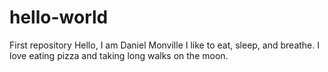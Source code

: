 # hello-world
First repository
Hello, I am Daniel Monville I like to eat, sleep, and breathe.
I love eating pizza and taking long walks on the moon.
